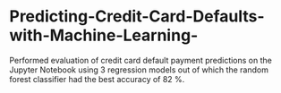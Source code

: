 # Predicting-Credit-Card-Defaults-with-Machine-Learning-
Performed evaluation of credit card default payment predictions on the Jupyter Notebook using 3 regression models out of which the random forest classifier had the best accuracy of 82 %.
